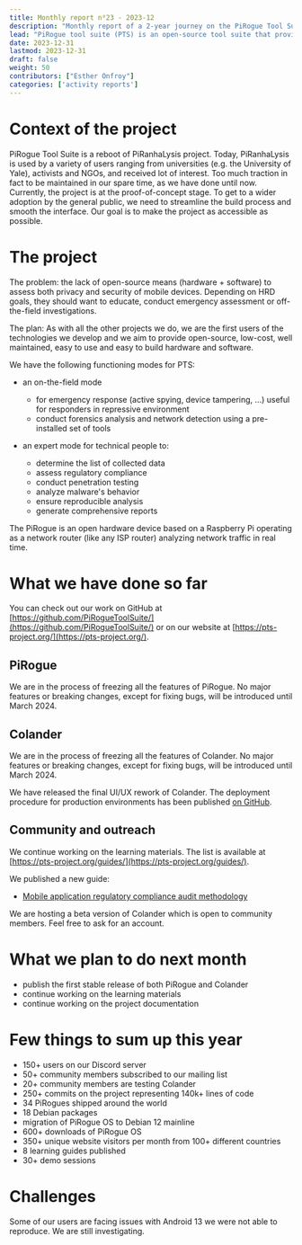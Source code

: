 ```yaml
---
title: Monthly report n⁰23 - 2023-12
description: "Monthly report of a 2-year journey on the PiRogue Tool Suite project"
lead: "PiRogue tool suite (PTS) is an open-source tool suite that provides a comprehensive mobile forensic and network traffic analysis platform."
date: 2023-12-31
lastmod: 2023-12-31
draft: false
weight: 50
contributors: ["Esther Onfroy"]
categories: ['activity reports']
---
```


# Context of the project
PiRogue Tool Suite is a reboot of PiRanhaLysis project. Today, PiRanhaLysis is used by a variety of users ranging from universities (e.g. the University of Yale), activists and NGOs, and received lot of interest. Too much traction in fact to be maintained in our spare time, as we have done until now. Currently, the project is at the proof-of-concept stage. To get to a wider adoption by the general public, we need to streamline the build process and smooth the interface. Our goal is to make the project as accessible as possible.

# The project
The problem: the lack of open-source means (hardware + software) to assess both privacy and security of mobile devices. Depending on HRD goals, they should want to educate, conduct emergency assessment or off-the-field investigations.

The plan: As with all the other projects we do, we are the first users of the technologies we develop and we aim to provide open-source, low-cost, well maintained, easy to use and easy to build hardware and software. 

We have the following functioning modes for PTS:

- an on-the-field mode
  - for emergency response (active spying, device tampering, ...) useful for responders in repressive environment
  - conduct forensics analysis and network detection using a pre-installed set of tools

- an expert mode for technical people to:
  - determine the list of collected data
  - assess regulatory compliance
  - conduct penetration testing 
  - analyze malware's behavior
  - ensure reproducible analysis
  - generate comprehensive reports

The PiRogue is an open hardware device based on a Raspberry Pi operating as a network router (like any ISP router) analyzing network traffic in real time. 

# What we have done so far
You can check out our work on GitHub at [https://github.com/PiRogueToolSuite/](https://github.com/PiRogueToolSuite/) or on our website at [https://pts-project.org/](https://pts-project.org/). 

## PiRogue
We are in the process of freezing all the features of PiRogue. No major features or breaking changes, except for fixing bugs, will be introduced until March 2024.

## Colander
We are in the process of freezing all the features of Colander. No major features or breaking changes, except for fixing bugs, will be introduced until March 2024.

We have released the final UI/UX rework of Colander. The deployment procedure for production environments has been published [on GitHub](https://github.com/PiRogueToolSuite/colander#production-environment).

## Community and outreach
We continue working on the learning materials. The list is available at [https://pts-project.org/guides/](https://pts-project.org/guides/). 

We published a new guide:

* [Mobile application regulatory compliance audit methodology](https://pts-project.org/guides/g10/)

We are hosting a beta version of Colander which is open to community members. Feel free to ask for an account.

# What we plan to do next month
* publish the first stable release of both PiRogue and Colander
* continue working on the learning materials
* continue working on the project documentation

# Few things to sum up this year
* 150+ users on our Discord server
* 50+ community members subscribed to our mailing list
* 20+ community members are testing Colander 
* 250+ commits on the project representing 140k+ lines of code
* 34 PiRogues shipped around the world
* 18 Debian packages
* migration of PiRogue OS to Debian 12 mainline
* 600+ downloads of PiRogue OS
* 350+ unique website visitors per month from 100+ different countries
* 8 learning guides published
* 30+ demo sessions

# Challenges
Some of our users are facing issues with Android 13 we were not able to reproduce. We are still investigating.